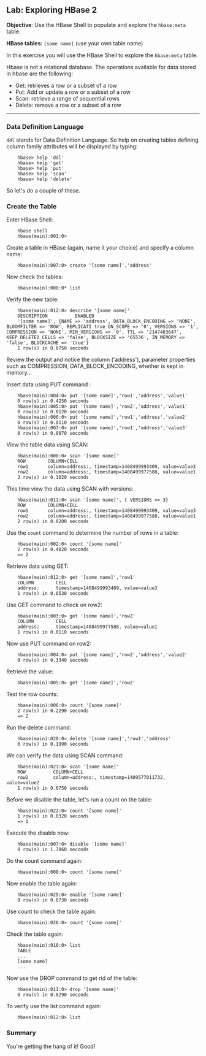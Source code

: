 ## Lab: Exploring HBase 2

**Objective**: Use the HBase Shell to populate and explore the `hbase:meta` table.

**HBase tables**:     `[some name]` (use your own table name)

In this exercise you will use the HBase Shell to explore the `hbase:meta` table.

Hbase is not a relational database. The operations available for data stored in hbase are the following:

* Get: retrieves a row or a subset of a row
* Put: Add or update a row or a subset of a row 
* Scan: retrieve a range of sequential rows 
* Delete: remove a row or a subset of a row

----

### Data Definition Language

`ddl` stands for Data Definition Language. So help on creating tables defining column family attributes will 
be displayed by typing:

```console
	hbase> help 'ddl'
	hbase> help 'get' 
	hbase> help 'put' 
	hbase> help 'scan' 
	hbase> help 'delete'
```

So let's do a couple of these.

### Create the Table

Enter HBase Shell:

```console
	hbase shell
	hbase(main):001:0>
```

Create a table in HBase (again, name it your choice) and specify a column name:

```console
	hbase(main):007:0> create '[some name]','address'
```

Now check the tables:

```console
	hbase(main):008:0* list
```

Verify the new table:

```console
	hbase(main):012:0> describe '[some name]'
	DESCRIPTION          ENABLED
	'[some name]', {NAME => 'address', DATA_BLOCK_ENCODING => 'NONE', BLOOMFILTER => 'ROW', REPLICATI true ON_SCOPE => '0', VERSIONS => '1', COMPRESSION => 'NONE', MIN_VERSIONS => '0', TTL => '2147483647', KEEP_DELETED_CELLS => 'false', BLOCKSIZE => '65536', IN_MEMORY => 'false', BLOCKCACHE => 'true'}
	1 row(s) in 0.0750 seconds
```
    
Review the output and notice the column ('address'), parameter properties such as COMPRESSION, DATA_BLOCK_ENCODING, 
whether is kept in memory...

Insert data using PUT command :

```console
	hbase(main):004:0> put '[some name]','row1','address','value1'
	0 row(s) in 0.4250 seconds
	hbase(main):005:0> put '[some name]','row2','address','value1'
	0 row(s) in 0.0120 seconds
	hbase(main):006:0> put '[some name]','row1','address','value2'
	0 row(s) in 0.0110 seconds
	hbase(main):007:0> put '[some name]','row1','address','value3'
	0 row(s) in 0.0070 seconds
```

View the table data using SCAN:

```console
	hbase(main):008:0> scan '[some name]'
	ROW        COLUMN+CELL
	row1       column=address:, timestamp=1408499993409, value=value3
	row2       column=address:, timestamp=1408499977588, value=value1
	2 row(s) in 0.1020 seconds
```

This time view the data using SCAN with versions:

```console
	hbase(main):011:0> scan '[some name]', { VERSIONS => 3}
	ROW        COLUMN+CELL
	row1       column=address:, timestamp=1408499993409, value=value3
	row2       column=address:, timestamp=1408499977588, value=value1
	2 row(s) in 0.0200 seconds
```

Use the `count` command to determine the number of rows in a table:

```console
	hbase(main):002:0> count '[some name]'
	2 row(s) in 0.4020 seconds
	=> 2
```

Retrieve data using GET:

```console
	hbase(main):012:0> get '[some name]','row1'
	COLUMN        CELL
	address:      timestamp=1408499993409, value=value3
	1 row(s) in 0.0530 seconds
```

Use GET command to check on row2:

```console
	hbase(main):003:0> get '[some name]','row2'
	COLUMN        CELL
	address:      timestamp=1408499977588, value=value1
	1 row(s) in 0.0110 seconds
```

Now use PUT command on row2:

```console
	hbase(main):004:0> put '[some name]','row2','address','value2'
	0 row(s) in 0.3340 seconds
```

Retrieve the value:

```console
	hbase(main):005:0> get '[some name]','row2'
```

Test the row counts:

```console
	hbase(main):006:0> count '[some name]'
	2 row(s) in 0.2290 seconds
	=> 2
```

Run the delete command:

```console
	hbase(main):020:0> delete '[some name]','row1','address'
	0 row(s) in 0.1990 seconds
```

We can verify the data using SCAN command:

```console
	hbase(main):021:0> scan '[some name]'
	ROW          COLUMN+CELL
	row2         column=address:, timestamp=1409577011732, value=value2
	1 row(s) in 0.0750 seconds
```

Before we disable the table, let's run a count on the table:

```console
	hbase(main):022:0> count '[some name]'
	1 row(s) in 0.0320 seconds
	=> 1
```

Execute the disable now:

```console
	hbase(main):007:0> disable '[some name]'
	0 row(s) in 1.7060 seconds
```

Do the count command again:

```console
	hbase(main):008:0> count '[some name]'
```

Now enable the table again:

```console
	hbase(main):025:0> enable '[some name]'
	0 row(s) in 0.8730 seconds
```

Use count to check the table again:

```console
	hbase(main):026:0> count '[some name]'
```

Check the table again:

```console
	hbase(main):010:0> list
	TABLE
	...
	[some name]
	...
```

Now use the DROP command to get rid of the table:

```console
	hbase(main):011:0> drop '[some name]'
	0 row(s) in 0.8290 seconds
```

To verify use the list command again:

```console
	hbase(main):012:0> list
```

### Summary

You're getting the hang of it! Good!


